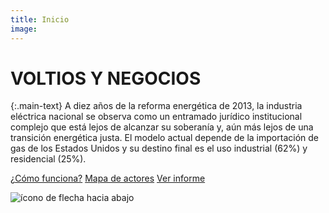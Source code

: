 ```yaml
---
title: Inicio
image:
---
```


# VOLTIOS Y NEGOCIOS

{:.main-text}
A diez años de la reforma energética de 2013, la industria eléctrica nacional se observa como un entramado jurídico institucional complejo que está lejos de alcanzar su soberanía y, aún más lejos de una transición energética justa. El modelo actual depende de la importación de gas de los Estados Unidos y su destino final es el uso industrial (62%) y residencial (25%).

[¿Cómo funciona?](#slide-3)
[Mapa de actores](#slide-4)
[Ver informe](#slide-9a)

<div class="down-button">
        <img class="down-arrow-icon" src="{{ site.baseurl }}/assets/img/down-arrow.svg" alt="ícono de flecha hacia abajo">
</div>
